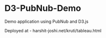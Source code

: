 # D3-PubNub-Demo
Demo application using PubNub and D3.js

Deployed at - harshit-joshi.net/kruti/tableau.html
